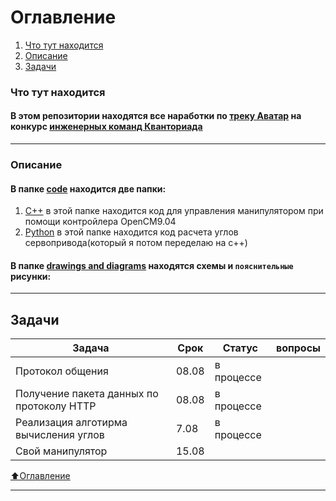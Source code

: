 # Оглавление
1) [Что  тут находится](#Что-тут-находится)
2) [Описание](#Описание) 
3) [Задачи](#Задачи)

### Что тут находится

#### В этом репозитории находятся все наработки по [треку Аватар](https://drive.google.com/file/d/1Xk9JmI-iwXZuBaBrTYuzEtRVRUpCh7AM/view?usp=sharing) на конкурс [инженерных команд Кванториада ](http://kvantoriada.online/)

___
### Описание
#### В папке [code](https://github.com/IMakeKolxoz/kvantoriada/tree/main/code) находится две папки:
1) [C++](https://github.com/IMakeKolxoz/kvantoriada/tree/main/code/c%2B%2B) в этой папке находится код для управления манипулятором при помощи контройлера OpenCM9.04
2) [Python](https://github.com/IMakeKolxoz/kvantoriada/tree/main/code/python) в этой папке находится код расчета углов сервопривода(который я потом переделаю на c++)

#### В папке [drawings and diagrams](https://github.com/IMakeKolxoz/kvantoriada/tree/main/drawings%20and%20diagrams) находятся схемы и `пояснительные` рисунки:
___
## Задачи

| Задача           | Срок | Статус   | вопросы |
|----------------|---------------|---------------|----------------|
| Протокол общения | 08.08  |в процессе |  | 
| Получение пакета данных по протоколу HTTP   | 08.08 | в процессе | | 
| Реализация алготирма вычисления углов    | 7.08  | в процессе  || 
| Свой манипулятор    | 15.08  |   || 




[⬆️Оглавление](#Оглавление)
___
